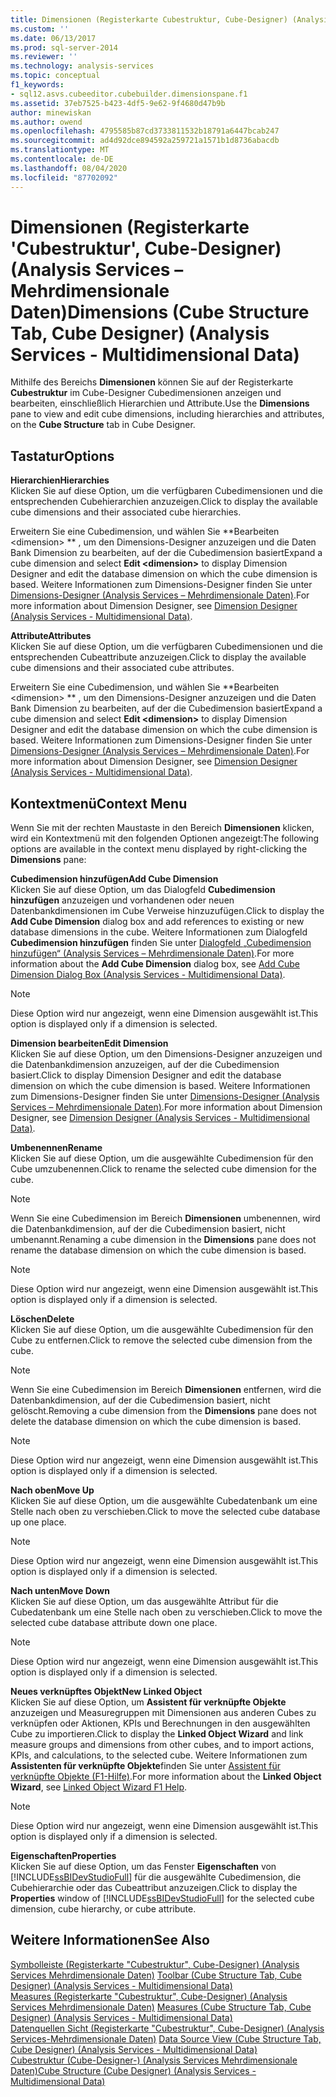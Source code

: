 ```yaml
---
title: Dimensionen (Registerkarte Cubestruktur, Cube-Designer) (Analysis Services-Mehrdimensionale Daten) | Microsoft-Dokumentation
ms.custom: ''
ms.date: 06/13/2017
ms.prod: sql-server-2014
ms.reviewer: ''
ms.technology: analysis-services
ms.topic: conceptual
f1_keywords:
- sql12.asvs.cubeeditor.cubebuilder.dimensionspane.f1
ms.assetid: 37eb7525-b423-4df5-9e62-9f4680d47b9b
author: minewiskan
ms.author: owend
ms.openlocfilehash: 4795585b87cd3733811532b18791a6447bcab247
ms.sourcegitcommit: ad4d92dce894592a259721a1571b1d8736abacdb
ms.translationtype: MT
ms.contentlocale: de-DE
ms.lasthandoff: 08/04/2020
ms.locfileid: "87702092"
---
```

# <a name="dimensions-cube-structure-tab-cube-designer-analysis-services---multidimensional-data"></a><span data-ttu-id="0195f-102">Dimensionen (Registerkarte 'Cubestruktur', Cube-Designer) (Analysis Services – Mehrdimensionale Daten)</span><span class="sxs-lookup"><span data-stu-id="0195f-102">Dimensions (Cube Structure Tab, Cube Designer) (Analysis Services - Multidimensional Data)</span></span>
  <span data-ttu-id="0195f-103">Mithilfe des Bereichs **Dimensionen** können Sie auf der Registerkarte **Cubestruktur** im Cube-Designer Cubedimensionen anzeigen und bearbeiten, einschließlich Hierarchien und Attribute.</span><span class="sxs-lookup"><span data-stu-id="0195f-103">Use the **Dimensions** pane to view and edit cube dimensions, including hierarchies and attributes, on the **Cube Structure** tab in Cube Designer.</span></span>  
  
## <a name="options"></a><span data-ttu-id="0195f-104">Tastatur</span><span class="sxs-lookup"><span data-stu-id="0195f-104">Options</span></span>  
 <span data-ttu-id="0195f-105">**Hierarchien**</span><span class="sxs-lookup"><span data-stu-id="0195f-105">**Hierarchies**</span></span>  
 <span data-ttu-id="0195f-106">Klicken Sie auf diese Option, um die verfügbaren Cubedimensionen und die entsprechenden Cubehierarchien anzuzeigen.</span><span class="sxs-lookup"><span data-stu-id="0195f-106">Click to display the available cube dimensions and their associated cube hierarchies.</span></span>  
  
 <span data-ttu-id="0195f-107">Erweitern Sie eine Cubedimension, und wählen Sie \*\*Bearbeiten \<dimension> \*\* , um den Dimensions-Designer anzuzeigen und die Daten Bank Dimension zu bearbeiten, auf der die Cubedimension basiert</span><span class="sxs-lookup"><span data-stu-id="0195f-107">Expand a cube dimension and select **Edit \<dimension>** to display Dimension Designer and edit the database dimension on which the cube dimension is based.</span></span> <span data-ttu-id="0195f-108">Weitere Informationen zum Dimensions-Designer finden Sie unter [Dimensions-Designer &#40;Analysis Services – Mehrdimensionale Daten&#41;](dimension-designer-analysis-services-multidimensional-data.md).</span><span class="sxs-lookup"><span data-stu-id="0195f-108">For more information about Dimension Designer, see [Dimension Designer &#40;Analysis Services - Multidimensional Data&#41;](dimension-designer-analysis-services-multidimensional-data.md).</span></span>  
  
 <span data-ttu-id="0195f-109">**Attribute**</span><span class="sxs-lookup"><span data-stu-id="0195f-109">**Attributes**</span></span>  
 <span data-ttu-id="0195f-110">Klicken Sie auf diese Option, um die verfügbaren Cubedimensionen und die entsprechenden Cubeattribute anzuzeigen.</span><span class="sxs-lookup"><span data-stu-id="0195f-110">Click to display the available cube dimensions and their associated cube attributes.</span></span>  
  
 <span data-ttu-id="0195f-111">Erweitern Sie eine Cubedimension, und wählen Sie \*\*Bearbeiten \<dimension> \*\* , um den Dimensions-Designer anzuzeigen und die Daten Bank Dimension zu bearbeiten, auf der die Cubedimension basiert</span><span class="sxs-lookup"><span data-stu-id="0195f-111">Expand a cube dimension and select **Edit \<dimension>** to display Dimension Designer and edit the database dimension on which the cube dimension is based.</span></span> <span data-ttu-id="0195f-112">Weitere Informationen zum Dimensions-Designer finden Sie unter [Dimensions-Designer &#40;Analysis Services – Mehrdimensionale Daten&#41;](dimension-designer-analysis-services-multidimensional-data.md).</span><span class="sxs-lookup"><span data-stu-id="0195f-112">For more information about Dimension Designer, see [Dimension Designer &#40;Analysis Services - Multidimensional Data&#41;](dimension-designer-analysis-services-multidimensional-data.md).</span></span>  
  
## <a name="context-menu"></a><span data-ttu-id="0195f-113">Kontextmenü</span><span class="sxs-lookup"><span data-stu-id="0195f-113">Context Menu</span></span>  
 <span data-ttu-id="0195f-114">Wenn Sie mit der rechten Maustaste in den Bereich **Dimensionen** klicken, wird ein Kontextmenü mit den folgenden Optionen angezeigt:</span><span class="sxs-lookup"><span data-stu-id="0195f-114">The following options are available in the context menu displayed by right-clicking the **Dimensions** pane:</span></span>  
  
 <span data-ttu-id="0195f-115">**Cubedimension hinzufügen**</span><span class="sxs-lookup"><span data-stu-id="0195f-115">**Add Cube Dimension**</span></span>  
 <span data-ttu-id="0195f-116">Klicken Sie auf diese Option, um das Dialogfeld **Cubedimension hinzufügen** anzuzeigen und vorhandenen oder neuen Datenbankdimensionen im Cube Verweise hinzuzufügen.</span><span class="sxs-lookup"><span data-stu-id="0195f-116">Click to display the **Add Cube Dimension** dialog box and add references to existing or new database dimensions in the cube.</span></span> <span data-ttu-id="0195f-117">Weitere Informationen zum Dialogfeld **Cubedimension hinzufügen** finden Sie unter [Dialogfeld „Cubedimension hinzufügen“ &#40;Analysis Services – Mehrdimensionale Daten&#41;](add-cube-dimension-dialog-box-analysis-services-multidimensional-data.md).</span><span class="sxs-lookup"><span data-stu-id="0195f-117">For more information about the **Add Cube Dimension** dialog box, see [Add Cube Dimension Dialog Box &#40;Analysis Services - Multidimensional Data&#41;](add-cube-dimension-dialog-box-analysis-services-multidimensional-data.md).</span></span>  
  
> [!NOTE]  
>  <span data-ttu-id="0195f-118">Diese Option wird nur angezeigt, wenn eine Dimension ausgewählt ist.</span><span class="sxs-lookup"><span data-stu-id="0195f-118">This option is displayed only if a dimension is selected.</span></span>  
  
 <span data-ttu-id="0195f-119">**Dimension bearbeiten**</span><span class="sxs-lookup"><span data-stu-id="0195f-119">**Edit Dimension**</span></span>  
 <span data-ttu-id="0195f-120">Klicken Sie auf diese Option, um den Dimensions-Designer anzuzeigen und die Datenbankdimension anzuzeigen, auf der die Cubedimension basiert.</span><span class="sxs-lookup"><span data-stu-id="0195f-120">Click to display Dimension Designer and edit the database dimension on which the cube dimension is based.</span></span> <span data-ttu-id="0195f-121">Weitere Informationen zum Dimensions-Designer finden Sie unter [Dimensions-Designer &#40;Analysis Services – Mehrdimensionale Daten&#41;](dimension-designer-analysis-services-multidimensional-data.md).</span><span class="sxs-lookup"><span data-stu-id="0195f-121">For more information about Dimension Designer, see [Dimension Designer &#40;Analysis Services - Multidimensional Data&#41;](dimension-designer-analysis-services-multidimensional-data.md).</span></span>  
  
 <span data-ttu-id="0195f-122">**Umbenennen**</span><span class="sxs-lookup"><span data-stu-id="0195f-122">**Rename**</span></span>  
 <span data-ttu-id="0195f-123">Klicken Sie auf diese Option, um die ausgewählte Cubedimension für den Cube umzubenennen.</span><span class="sxs-lookup"><span data-stu-id="0195f-123">Click to rename the selected cube dimension for the cube.</span></span>  
  
> [!NOTE]  
>  <span data-ttu-id="0195f-124"> Wenn Sie eine Cubedimension im Bereich **Dimensionen** umbenennen, wird die Datenbankdimension, auf der die Cubedimension basiert, nicht umbenannt.</span><span class="sxs-lookup"><span data-stu-id="0195f-124">Renaming a cube dimension in the **Dimensions** pane does not rename the database dimension on which the cube dimension is based.</span></span>  
  
> [!NOTE]  
>  <span data-ttu-id="0195f-125">Diese Option wird nur angezeigt, wenn eine Dimension ausgewählt ist.</span><span class="sxs-lookup"><span data-stu-id="0195f-125">This option is displayed only if a dimension is selected.</span></span>  
  
 <span data-ttu-id="0195f-126">**Löschen**</span><span class="sxs-lookup"><span data-stu-id="0195f-126">**Delete**</span></span>  
 <span data-ttu-id="0195f-127">Klicken Sie auf diese Option, um die ausgewählte Cubedimension für den Cube zu entfernen.</span><span class="sxs-lookup"><span data-stu-id="0195f-127">Click to remove the selected cube dimension from the cube.</span></span>  
  
> [!NOTE]  
>  <span data-ttu-id="0195f-128"> Wenn Sie eine Cubedimension im Bereich **Dimensionen** entfernen, wird die Datenbankdimension, auf der die Cubedimension basiert, nicht gelöscht.</span><span class="sxs-lookup"><span data-stu-id="0195f-128">Removing a cube dimension from the **Dimensions** pane does not delete the database dimension on which the cube dimension is based.</span></span>  
  
> [!NOTE]  
>  <span data-ttu-id="0195f-129">Diese Option wird nur angezeigt, wenn eine Dimension ausgewählt ist.</span><span class="sxs-lookup"><span data-stu-id="0195f-129">This option is displayed only if a dimension is selected.</span></span>  
  
 <span data-ttu-id="0195f-130">**Nach oben**</span><span class="sxs-lookup"><span data-stu-id="0195f-130">**Move Up**</span></span>  
 <span data-ttu-id="0195f-131">Klicken Sie auf diese Option, um die ausgewählte Cubedatenbank um eine Stelle nach oben zu verschieben.</span><span class="sxs-lookup"><span data-stu-id="0195f-131">Click to move the selected cube database up one place.</span></span>  
  
> [!NOTE]  
>  <span data-ttu-id="0195f-132">Diese Option wird nur angezeigt, wenn eine Dimension ausgewählt ist.</span><span class="sxs-lookup"><span data-stu-id="0195f-132">This option is displayed only if a dimension is selected.</span></span>  
  
 <span data-ttu-id="0195f-133">**Nach unten**</span><span class="sxs-lookup"><span data-stu-id="0195f-133">**Move Down**</span></span>  
 <span data-ttu-id="0195f-134">Klicken Sie auf diese Option, um das ausgewählte Attribut für die Cubedatenbank um eine Stelle nach oben zu verschieben.</span><span class="sxs-lookup"><span data-stu-id="0195f-134">Click to move the selected cube database attribute down one place.</span></span>  
  
> [!NOTE]  
>  <span data-ttu-id="0195f-135">Diese Option wird nur angezeigt, wenn eine Dimension ausgewählt ist.</span><span class="sxs-lookup"><span data-stu-id="0195f-135">This option is displayed only if a dimension is selected.</span></span>  
  
 <span data-ttu-id="0195f-136">**Neues verknüpftes Objekt**</span><span class="sxs-lookup"><span data-stu-id="0195f-136">**New Linked Object**</span></span>  
 <span data-ttu-id="0195f-137">Klicken Sie auf diese Option, um **Assistent für verknüpfte Objekte** anzuzeigen und Measuregruppen mit Dimensionen aus anderen Cubes zu verknüpfen oder Aktionen, KPIs und Berechnungen in den ausgewählten Cube zu importieren.</span><span class="sxs-lookup"><span data-stu-id="0195f-137">Click to display the **Linked Object Wizard** and link measure groups and dimensions from other cubes, and to import actions, KPIs, and calculations, to the selected cube.</span></span> <span data-ttu-id="0195f-138">Weitere Informationen zum **Assistenten für verknüpfte Objekte**finden Sie unter [Assistent für verknüpfte Objekte (F1-Hilfe)](linked-object-wizard-f1-help.md).</span><span class="sxs-lookup"><span data-stu-id="0195f-138">For more information about the **Linked Object Wizard**, see [Linked Object Wizard F1 Help](linked-object-wizard-f1-help.md).</span></span>  
  
> [!NOTE]  
>  <span data-ttu-id="0195f-139">Diese Option wird nur angezeigt, wenn eine Dimension ausgewählt ist.</span><span class="sxs-lookup"><span data-stu-id="0195f-139">This option is displayed only if a dimension is selected.</span></span>  
  
 <span data-ttu-id="0195f-140">**Eigenschaften**</span><span class="sxs-lookup"><span data-stu-id="0195f-140">**Properties**</span></span>  
 <span data-ttu-id="0195f-141">Klicken Sie auf diese Option, um das Fenster **Eigenschaften** von [!INCLUDE[ssBIDevStudioFull](../includes/ssbidevstudiofull-md.md)] für die ausgewählte Cubedimension, die Cubehierarchie oder das Cubeattribut anzuzeigen.</span><span class="sxs-lookup"><span data-stu-id="0195f-141">Click to display the **Properties** window of [!INCLUDE[ssBIDevStudioFull](../includes/ssbidevstudiofull-md.md)] for the selected cube dimension, cube hierarchy, or cube attribute.</span></span>  
  
## <a name="see-also"></a><span data-ttu-id="0195f-142">Weitere Informationen</span><span class="sxs-lookup"><span data-stu-id="0195f-142">See Also</span></span>  
 <span data-ttu-id="0195f-143">[Symbolleiste &#40;Registerkarte "Cubestruktur", Cube-Designer&#41; &#40;Analysis Services Mehrdimensionale Daten&#41;](toolbar-cube-structure-cube-designer-analysis-services-multidimensional-data.md) </span><span class="sxs-lookup"><span data-stu-id="0195f-143">[Toolbar &#40;Cube Structure Tab, Cube Designer&#41; &#40;Analysis Services - Multidimensional Data&#41;](toolbar-cube-structure-cube-designer-analysis-services-multidimensional-data.md) </span></span>  
 <span data-ttu-id="0195f-144">[Measures &#40;Registerkarte "Cubestruktur", Cube-Designer&#41; &#40;Analysis Services Mehrdimensionale Daten&#41;](measures-cube-structure-cube-designer-analysis-services-multidimensional-data.md) </span><span class="sxs-lookup"><span data-stu-id="0195f-144">[Measures &#40;Cube Structure Tab, Cube Designer&#41; &#40;Analysis Services - Multidimensional Data&#41;](measures-cube-structure-cube-designer-analysis-services-multidimensional-data.md) </span></span>  
 <span data-ttu-id="0195f-145">[Datenquellen Sicht &#40;Registerkarte "Cubestruktur", Cube-Designer&#41; &#40;Analysis Services-Mehrdimensionale Daten&#41;](data-source-view-cube-designer-analysis-services-multidimensional-data.md) </span><span class="sxs-lookup"><span data-stu-id="0195f-145">[Data Source View &#40;Cube Structure Tab, Cube Designer&#41; &#40;Analysis Services - Multidimensional Data&#41;](data-source-view-cube-designer-analysis-services-multidimensional-data.md) </span></span>  
 [<span data-ttu-id="0195f-146">Cubestruktur &#40;Cube-Designer-&#41; &#40;Analysis Services Mehrdimensionale Daten&#41;</span><span class="sxs-lookup"><span data-stu-id="0195f-146">Cube Structure &#40;Cube Designer&#41; &#40;Analysis Services - Multidimensional Data&#41;</span></span>](cube-structure-cube-designer-analysis-services-multidimensional-data.md)  
  
  
